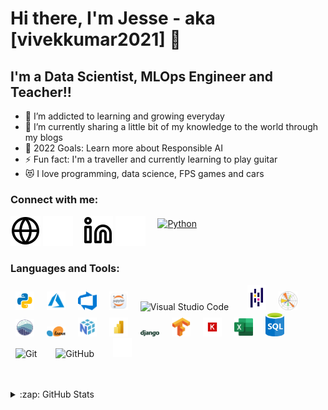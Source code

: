 # Hi there, I'm Jesse - aka [vivekkumar2021] 👋 

## I'm a Data Scientist, MLOps Engineer and Teacher!!

- 🌱 I’m addicted to learning and growing everyday
- 👯 I’m currently sharing a little bit of my knowledge to the world through my blogs
- 🥅 2022 Goals: Learn more about Responsible AI
- ⚡ Fun fact: I'm a traveller and currently learning to play guitar
- 😻 I love programming, data science, FPS games and cars

### Connect with me:

[![website](./img/globe-light.svg)](http://predictionoid.herokuapp.com/#gh-light-mode-only)
[![website](./img/globe-dark.svg)](http://predictionoid.herokuapp.com/#gh-dark-mode-only)
&nbsp;&nbsp;
[![website](./img/linkedin-light.svg)](https://www.linkedin.com/in/vivek-kumar-76457193/#gh-light-mode-only)
[![website](./img/linkedin-dark.svg)](https://www.linkedin.com/in/vivek-kumar-76457193/#gh-dark-mode-only)
&nbsp;&nbsp;
<a href="mailto:reachvivekkumar94@gmail.com"> <img src="https://cdn.jsdelivr.net/npm/simple-icons@v3/icons/gmail.svg" alt="Python" height="26" style="vertical-align:top; margin:4px"></a>

### Languages and Tools:

<p align="left">
<img alt="Python" width="30px" src="./img/python.png" hspace="8"/>
<img alt="Azure" width="30px" src="./img/azure.svg" hspace="8"/>
<img alt="Azure DevOps" width="30px" src="./img/azuredevops.png" hspace="8"/>
<img alt="Jupyter" width="30px" src="./img/jupyter.png" hspace="8"/>
<img alt="Visual Studio Code" width="30px" src="https://cdn.jsdelivr.net/gh/devicons/devicon/icons/vscode/vscode-original.svg" style="padding-right:10px;" hspace="8"/>
<img alt="Pandas" width="30px" src="./img/pandas.svg" hspace="8"/>
<img alt="Matplotlib" width="30px" src="./img/matplotlib.svg" hspace="8"/>
<img alt="Seaborn" width="30px" src="./img/seaborn.svg" hspace="8"/>
<img alt="SKLearn" width="30px" src="./img/sklearn.svg" hspace="8"/>
<img alt="Numpy" width="30px" src="./img/numpy.svg" hspace="8"/>
<img alt="PowerBI" width="30px" src="./img/powerbi.png" hspace="8"/>
<img alt="Django" width="30px" src="./img/django.png" hspace="8"/>
<img alt="Tensorflow" width="30px" src="./img/tensorflow.svg" hspace="8"/>
<img alt="Keras" width="30px" src="./img/keras.png" hspace="8"/>
<img alt="Excel" width="30px" src="./img/excel.svg" hspace="8"/>
<img alt="SQL" width="30px" src="./img/sql.png" hspace="8"/>
<img alt="Git" width="30px" src="https://cdn.jsdelivr.net/gh/devicons/devicon/icons/git/git-original.svg" style="padding-right:10px;" hspace="8"/>
<img alt="GitHub" width="30px" src="https://user-images.githubusercontent.com/3369400/139448065-39a229ba-4b06-434b-bc67-616e2ed80c8f.png" style="padding-right:10px;" hspace="8"/>
<img alt="Terminal" width="30px" src="./img/terminal-dark.svg" hspace="8"/>
</p>

<br />
<br />

<details>
  <summary>:zap: GitHub Stats</summary>

  <img align="left" alt="vivekkumar2021's GitHub Stats" src="https://github-readme-stats.vercel.app/api?username=vivekkumar2021&show_icons=true&hide_border=false&title_color=ff652f&icon_color=FFE400&bg_color=09131B&text_color=ffffff&border_color=0c1a25" />

</details>

[website]: http://predictionoid.herokuapp.com/
[linkedin]: https://www.linkedin.com/in/vivek-kumar-76457193/

